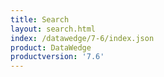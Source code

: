 ```yaml
---
title: Search
layout: search.html
index: /datawedge/7-6/index.json
product: DataWedge
productversion: '7.6'
---
```













